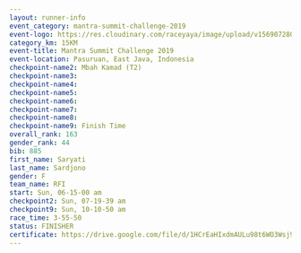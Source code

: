 ```yaml
---
layout: runner-info 
event_category: mantra-summit-challenge-2019 
event-logo: https://res.cloudinary.com/raceyaya/image/upload/v1569072809/logo/mantra-image_segrbx.jpg
category_km: 15KM 
event-title: Mantra Summit Challenge 2019 
event-location: Pasuruan, East Java, Indonesia 
checkpoint-name2: Mbah Kamad (T2) 
checkpoint-name3: 
checkpoint-name4: 
checkpoint-name5: 
checkpoint-name6: 
checkpoint-name7: 
checkpoint-name8: 
checkpoint-name9: Finish Time
overall_rank: 163
gender_rank: 44
bib: 885
first_name: Saryati
last_name: Sardjono
gender: F
team_name: RFI
start: Sun, 06-15-00 am
checkpoint2: Sun, 07-19-39 am
checkpoint9: Sun, 10-10-50 am
race_time: 3-55-50
status: FINISHER
certificate: https://drive.google.com/file/d/1HCrEaHIxdmAULu98t6WO3Wsj9iP3o9zK/view?usp=sharing
---
```

